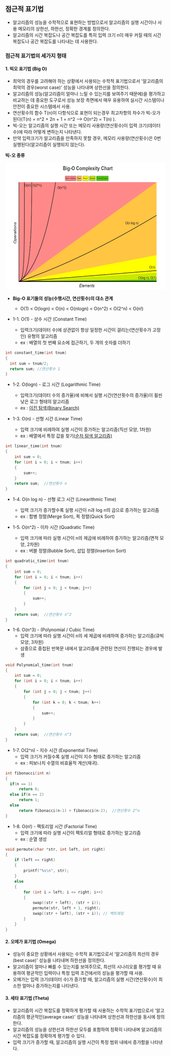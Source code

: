 ## 점근적 표기법
* 알고리즘의 성능을 수학적으로 표현하는 방법으로서 알고리즘의 실행 시간이나 사용 메모리의 상한선, 하한선, 정확한 경계를 정의한다.
* 알고리즘의 시간 복잡도나 공간 복잡도를 특히 입력 크기 n이 매우 커질 때의 시간 복잡도나 공간 복잡도를 나타내는 데 사용한다.

### 점근적 표기법의 세가지 형태
#### 1. 빅오 표기법 (Big O)
* 최악의 경우를 고려해야 하는 상황에서 사용되는 수학적 표기법으로서 '알고리즘의 최악의 경우(worst case)' 성능을 나타내며 상한선을 정의한다.
* 알고리즘의 성능(알고리즘이 얼마나 느릴 수 있는지를 보여주기 때문에)을 평가하고 비교하는 데 중요한 도구로서 성능 보장 측면에서 매우 유용하여 실시간 시스템이나 안전이 중요한 시스템에서 사용.
* 연산횟수의 함수 T(n)이 다항식으로 표현이 되는경우 최고차항의 차수가 빅-오가 된다(T(n) = n^2 + 2n + 1 = n^2 --> O(n^2) = T(n) ).
* 빅-오는 알고리즘의 실행 시간 또는 메모리 사용량(연산횟수)이 입력 크기(데이터 수)에 따라 어떻게 변하는지 나타낸다.
* 만약 입력크기가 알고리즘을 만족하지 못할 경우, 메모리 사용량(연산횟수)은 0번 실행된다(알고리즘이 실행되지 않는다).

**빅-오 종류**

<img src = "https://github.com/YouAndMeToo3323/TIL/blob/main/%EC%9E%90%EB%A3%8C%EA%B5%AC%EC%A1%B0/image/Big-O%20Complexity%20Chart.jpeg?raw=true" width ="600px" height ="400px" title ="Big-O 시간복잡도 그래프"><img/>

* **Big-O 표기들의 성능(수행시간, 연산횟수)의 대소 관계**
  * O(1) < O(logn) < O(n) < O(nlogn) < O(n^2) < O(2^n) < O(n!)

* 1-1. O(1) - 상수 시간 (Constant Time)
  * 입력크기(데이터 수)에 상관없이 항상 일정한 시간이 걸리는(연산횟수가 고정인) 유형의 알고리즘
  * ex : 배열의 첫 번째 요소에 접근하기, 두 개의 숫자를 더하기

```cpp
int constant_time(int tnum)
{
  int sum = tnum/2;
  return sum; //연산횟수 1
}
```

* 1-2. O(logn) - 로그 시간 (Logarithmic Time)
  * 입력크기(데이터 수의 증가율)에 비해서 실행 시간(연산횟수의 증가율)이 휠씬 낮은 로그 형태의 알고리즘
  * ex : [이진 탐색(Binary Search)](https://github.com/YouAndMeToo3323/TIL/blob/main/%EC%9E%90%EB%A3%8C%EA%B5%AC%EC%A1%B0/learn/%EC%9E%90%EB%A3%8C%EA%B5%AC%EC%A1%B0%EC%99%80_%EC%95%8C%EA%B3%A0%EB%A6%AC%EC%A6%98.md)



* 1-3. O(n) - 선형 시간 (Linear Time)
  * 입력 크기에 비례하여 실행 시간이 증가하는 알고리즘(직선 모양, 1차원)
  * ex : 배열에서 특정 값을 찾기[(순차 탐색 알고리즘)](https://github.com/YouAndMeToo3323/TIL/blob/main/%EC%9E%90%EB%A3%8C%EA%B5%AC%EC%A1%B0/learn/%EC%9E%90%EB%A3%8C%EA%B5%AC%EC%A1%B0%EC%99%80_%EC%95%8C%EA%B3%A0%EB%A6%AC%EC%A6%98.md)

```cpp
int linear_time(int tnum)
{
    int sum = 0;
    for (int i = 0; i < tnum; i++)
    {
        sum++;
    }
    return sum;  //연산횟수 n
}
```

* 1-4. O(n log n) - 선형 로그 시간 (Linearithmic Time)
  * 입력 크기가 증가할수록 실행 시간이 n과 log n의 곱으로 증가하는 알고리즘
  * ex : 합병 정렬(Merge Sort), 퀵 정렬(Quick Sort)



* 1-5. O(n^2) - 이차 시간 (Quadratic Time)
  * 입력 크기에 따라 실행 시간이 n의 제곱에 비례하여 증가하는 알고리즘(면적 모양, 2차원)
  * ex : 버블 정렬(Bubble Sort), 삽입 정렬(Insertion Sort)

```cpp
int quadratic_time(int tnum) 
{
    int sum = 0;
    for (int i = 0; i < tnum; i++) 
    {
        for (int j = 0; j < tnum; j++) 
        {
            sum++;
        }
    }
    return sum;  //연산횟수 n^2
}
```

* 1-6. O(n^3) - (Polynomial / Cubic Time)
  * 입력 크기에 따라 실행 시간이 n의 세 제곱에 비례하여 증가하는 알고리즘(큐빅 모양, 3차원)
  * 삼중으로 중첩된 반복문 내에서 알고리즘에 관련된 연산이 진행되는 경우에 발생

```cpp
void Polynomial_time(int tnum) 
{
    int sum = 0;
    for (int i = 0; i < tnum; i++) 
    {
        for (int j = 0; j < tnum; j++) 
        {
            for (int k = 0; k < tnum; k++)
            {
                sum++;
            }
        }
    }
    return sum;  //연산횟수 n^3
}
```

* 1-7. O(2^n) - 지수 시간 (Exponential Time)
  * 입력 크기가 커질수록 실행 시간이 지수 형태로 증가하는 알고리즘
  * ex : 피보나치 수열의 비효율적 계산(재귀).

```cpp
int fibonacci(int n) 
{
  if(n == 1)     
      return 0;
  else if(n == 2)
      return 1;
  else
      return fibonacci(n-1) + fibonacci(n-2);  //연산횟수 2^n
}
```

* 1-8. O(n!) - 팩토리얼 시간 (Factorial Time)
  * 입력 크기에 따라 실행 시간이 팩토리얼 형태로 증가하는 알고리즘
  * ex : 순열 생성

```cpp
void permute(char *str, int left, int right) 
{
    if (left == right) 
    {
        printf("%s\n", str);
    }
    else 
    {
        for (int i = left; i <= right; i++) 
        {
            swap((str + left), (str + i));
            permute(str, left + 1, right);
            swap((str + left), (str + i)); // 백트래킹
        }
    }
}
```

#### 2. 오메가 표기법 (Omega)
* 성능이 중요한 상황에서 사용되는 수학적 표기법으로서 '알고리즘의 최선의 경우(best case)' 성능을 나타내며 하한선을 정의한다.
* 알고리즘이 얼마나 빠를 수 있는지를 보여주므로, 최선의 시나리오를 평가할 때 유용하여	평균적인 입력이나 특정 입력 조건에서의 성능을 평가할 때 사용.
* 오메가는 입력 크기(데이터 수)가 증가할 때, 알고리즘의 실행 시간(연산횟수)이 최소한 얼마나 증가하는지를 나타낸다.

#### 3. 세타 표기법 (Theta)
* 알고리즘의 시간 복잡도를 정확하게 평가할 때 사용하는 수학적 표기법으로서 '알고리즘의 평균적인(average case)' 성능을 나타내며 상한선과 하한선을 동시에 정의한다.
* 알고리즘의 성능을 상한선과 하한선 모두를 포함하여 정확히 나타내며 알고리즘의 시간 복잡도를 정확하게 평가할 수 있다.
* 입력 크기가 증가할 때, 알고리즘의 실행 시간이 특정 범위 내에서 증가함을 나타낸다.
